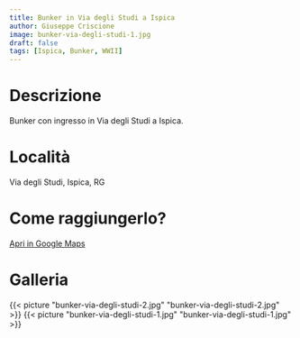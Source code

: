 ```yaml
---
title: Bunker in Via degli Studi a Ispica
author: Giuseppe Criscione
image: bunker-via-degli-studi-1.jpg
draft: false
tags: [Ispica, Bunker, WWII]
---
```


# Descrizione
Bunker con ingresso in Via degli Studi a Ispica.
# Località
Via degli Studi, Ispica, RG 

# Come raggiungerlo?
[Apri in Google Maps](https://www.google.it/maps/dir//36.7810263,14.906394/@36.7811305,14.9057556,220m/data=!3m1!1e3!4m2!4m1!3e2)

# Galleria


{{< picture "bunker-via-degli-studi-2.jpg" "bunker-via-degli-studi-2.jpg" >}}
{{< picture "bunker-via-degli-studi-1.jpg" "bunker-via-degli-studi-1.jpg" >}}